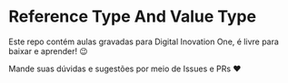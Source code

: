 # Reference Type And Value Type  

Este repo contém aulas gravadas para Digital Inovation One, é livre para baixar e aprender! 😉 

Mande suas dúvidas e sugestões por meio de Issues e PRs :heart:  
